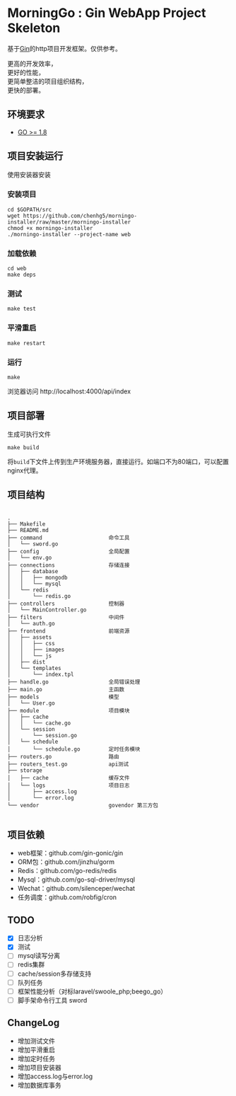 # MorningGo : Gin WebApp Project Skeleton

基于[Gin](https://github.com/gin-gonic/gin)的http项目开发框架。仅供参考。

更高的开发效率，<br>
更好的性能，<br>
更简单整洁的项目组织结构，<br>
更快的部署。

## 环境要求

- [GO >= 1.8](https://github.com/Unknwon/the-way-to-go_ZH_CN/blob/master/eBook/directory.md)

## 项目安装运行

使用安装器安装

### 安装项目

```
cd $GOPATH/src
wget https://github.com/chenhg5/morningo-installer/raw/master/morningo-installer
chmod +x morningo-installer
./morningo-installer --project-name web
```

### 加载依赖

```
cd web
make deps
```

### 测试

```
make test
```

### 平滑重启

```
make restart
```

### 运行

```
make
```
浏览器访问 http://localhost:4000/api/index

## 项目部署

生成可执行文件
```
make build
```
将```build```下文件上传到生产环境服务器，直接运行。如端口不为80端口，可以配置nginx代理。

## 项目结构

```

.
├── Makefile
├── README.md
├── command                     命令工具
│   └── sword.go
├── config                      全局配置
│   └── env.go
├── connections                 存储连接
│   ├── database
│   │   ├── mongodb
│   │   └── mysql
│   └── redis
│       └── redis.go
├── controllers                 控制器
│   └── MainController.go
├── filters                     中间件
│   └── auth.go
├── frontend                    前端资源
│   ├── assets
│   │   ├── css
│   │   ├── images
│   │   └── js
│   ├── dist
│   └── templates
│       └── index.tpl
├── handle.go                   全局错误处理
├── main.go                     主函数
├── models                      模型
│   └── User.go
├── module                      项目模块
│   ├── cache
│   │   └── cache.go
│   └── session
│       └── session.go
│   └── schedule
│       └── schedule.go         定时任务模块
├── routers.go                  路由
├── routers_test.go             api测试
├── storage                     
│   ├── cache                   缓存文件
│   └── logs                    项目日志
│       ├── access.log          
│       └── error.log
└── vendor                      govendor 第三方包


```

## 项目依赖

- web框架：github.com/gin-gonic/gin
- ORM包：github.com/jinzhu/gorm
- Redis：github.com/go-redis/redis
- Mysql：github.com/go-sql-driver/mysql
- Wechat：github.com/silenceper/wechat
- 任务调度：github.com/robfig/cron

## TODO

- [X] 日志分析
- [X] 测试
- [ ] mysql读写分离
- [ ] redis集群
- [ ] cache/session多存储支持
- [ ] 队列任务
- [ ] 框架性能分析（对标laravel/swoole_php;beego_go）
- [ ] 脚手架命令行工具 sword

## ChangeLog

- 增加测试文件
- 增加平滑重启
- 增加定时任务
- 增加项目安装器
- 增加access.log与error.log
- 增加数据库事务
